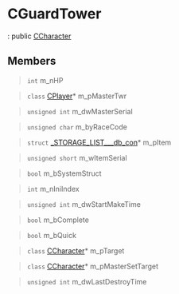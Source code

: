 # CGuardTower
: public [CCharacter](lua/classes/CCharacter.md)
 
## Members
 
> `int` m_nHP
 
> `class` [CPlayer](lua/classes/CPlayer.md)* m_pMasterTwr
 
> `unsigned int` m_dwMasterSerial
 
> `unsigned char` m_byRaceCode
 
> `struct` [_STORAGE_LIST___db_con](lua/classes/_STORAGE_LIST___db_con.md)* m_pItem
 
> `unsigned short` m_wItemSerial
 
> `bool` m_bSystemStruct
 
> `int` m_nIniIndex
 
> `unsigned int` m_dwStartMakeTime
 
> `bool` m_bComplete
 
> `bool` m_bQuick
 
> `class` [CCharacter](lua/classes/CCharacter.md)* m_pTarget
 
> `class` [CCharacter](lua/classes/CCharacter.md)* m_pMasterSetTarget
 
> `unsigned int` m_dwLastDestroyTime
 
